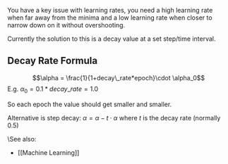 You have a key issue with learning rates, you need a high learning rate when far away from the minima and a low learning rate when closer to narrow down on it without overshooting.

Currently the solution to this is a decay value at a set step/time interval.

## Decay Rate Formula
$$\alpha = \frac{1}{1+decay\_rate*epoch}\cdot \alpha_0$$
E.g. $\alpha_0 = 0.1 * decay\_rate = 1.0$

So each epoch the value should get smaller and smaller.

Alternative is step decay: $\alpha = \alpha - t \cdot \alpha$ where $t$ is the decay rate (normally 0.5)

\See also:
- [[Machine Learning]]